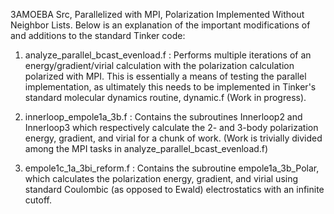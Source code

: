 3AMOEBA Src, Parallelized with MPI, Polarization Implemented Without Neighbor Lists.
Below is an explanation of the important modifications of and additions to the standard Tinker code:

1. analyze_parallel_bcast_evenload.f :  Performs multiple iterations of an energy/gradient/virial calculation
   with the polarization calculation polarized with MPI.  This is essentially a means of testing the parallel 
   implementation, as ultimately this needs to be implemented in Tinker's standard molecular dynamics routine,
   dynamic.f (Work in progress).  

2. innerloop_empole1a_3b.f :  Contains the subroutines Innerloop2 and Innerloop3 which respectively calculate 
   the 2- and 3-body polarization energy, gradient, and virial for a chunk of work. (Work is trivially divided 
   among the MPI tasks in analyze_parallel_bcast_evenload.f)

3. empole1c_1a_3bi_reform.f : Contains the subroutine empole1a_3b_Polar, which calculates the polarization energy,
   gradient, and virial using standard Coulombic (as opposed to Ewald) electrostatics with an infinite cutoff.   
